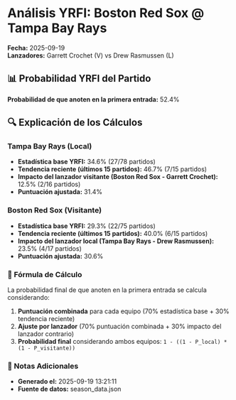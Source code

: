 # Análisis YRFI: Boston Red Sox @ Tampa Bay Rays

**Fecha:** 2025-09-19  
**Lanzadores:** Garrett Crochet (V) vs Drew Rasmussen (L)

## 📊 Probabilidad YRFI del Partido

**Probabilidad de que anoten en la primera entrada:** 52.4%

## 🔍 Explicación de los Cálculos

### Tampa Bay Rays (Local)
- **Estadística base YRFI:** 34.6% (27/78 partidos)
- **Tendencia reciente (últimos 15 partidos):** 46.7% (7/15 partidos)
- **Impacto del lanzador visitante (Boston Red Sox - Garrett Crochet):** 12.5% (2/16 partidos)
- **Puntuación ajustada:** 31.4%

### Boston Red Sox (Visitante)
- **Estadística base YRFI:** 29.3% (22/75 partidos)
- **Tendencia reciente (últimos 15 partidos):** 40.0% (6/15 partidos)
- **Impacto del lanzador local (Tampa Bay Rays - Drew Rasmussen):** 23.5% (4/17 partidos)
- **Puntuación ajustada:** 30.6%

### 📝 Fórmula de Cálculo

La probabilidad final de que anoten en la primera entrada se calcula considerando:
1. **Puntuación combinada** para cada equipo (70% estadística base + 30% tendencia reciente)
2. **Ajuste por lanzador** (70% puntuación combinada + 30% impacto del lanzador contrario)
3. **Probabilidad final** considerando ambos equipos: `1 - ((1 - P_local) * (1 - P_visitante))`

### 📌 Notas Adicionales

- **Generado el:** 2025-09-19 13:21:11
- **Fuente de datos:** season_data.json
